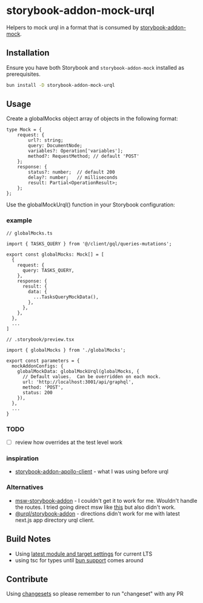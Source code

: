 # storybook-addon-mock-urql

Helpers to mock urql in a format that is consumed by [storybook-addon-mock](https://storybook-addon-mock.netlify.app/?path=/docs/docs-installation--docs).

## Installation

Ensure you have both Storybook and `storybook-addon-mock` installed as prerequisites.

```bash
bun install -D storybook-addon-mock-urql
```

## Usage
Create a globalMocks object array of objects in the following format:
```
type Mock = {
    request: {
        url?: string;
        query: DocumentNode; 
        variables?: Operation['variables'];
        method?: RequestMethod; // default 'POST'
    };
    response: {
        status?: number;  // default 200
        delay?: number;   // milliseconds
        result: Partial<OperationResult>;
    };
};
```
Use the globalMockUrql() function in your Storybook configuration:

### example
```
// globalMocks.ts

import { TASKS_QUERY } from '@/client/gql/queries-mutations';

export const globalMocks: Mock[] = [
  {
    request: {
      query: TASKS_QUERY,
    },
    response: {
      result: {
        data: {
          ...TasksQueryMockData(),
        },
      },
    },
  },
  ...
]  
```

```
// .storybook/preview.tsx

import { globalMocks } from './globalMocks';

export const parameters = {
  mockAddonConfigs: {
    globalMockData: globalMockUrql(globalMocks, {
      // Default values.  Can be overridden on each mock.
      url: 'http://localhost:3001/api/graphql',
      method: 'POST',
      status: 200
    }),
  },
  ...
}
```

### TODO
- [ ] review how overrides at the test level work

### inspiration
* [storybook-addon-apollo-client](https://storybook.js.org/addons/storybook-addon-apollo-client) - what I was using before urql

### Alternatives
* [msw-storybook-addon](https://storybook.js.org/addons/msw-storybook-addon) - I couldn't get it to work for me.  Wouldn't handle the routes.
I tried going direct msw like [this](https://github.com/takefumi-yoshii/nextjs-msw-example) but also didn't work.
* [@urql/storybook-addon](https://www.npmjs.com/package/@urql/storybook-addon) - directions didn't work for me with latest next.js app directory urql client.

## Build Notes
* Using [latest module and target settings](https://stackoverflow.com/questions/72380007/what-typescript-configuration-produces-output-closest-to-node-js-18-capabilities/72380008#72380008) for current LTS
* using tsc for types until [bun support](https://github.com/oven-sh/bun/issues/5141#issuecomment-1727578701) comes around

## Contribute
Using [changesets](https://github.com/changesets/changesets) so please remember to run "changeset" with any PR